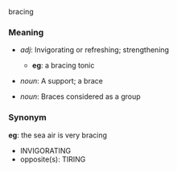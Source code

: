 bracing
### Meaning
+ _adj_: Invigorating or refreshing; strengthening
	+ __eg__: a bracing tonic

+ _noun_: A support; a brace
+ _noun_: Braces considered as a group

### Synonym

__eg__: the sea air is very bracing

+ INVIGORATING
+ opposite(s): TIRING


